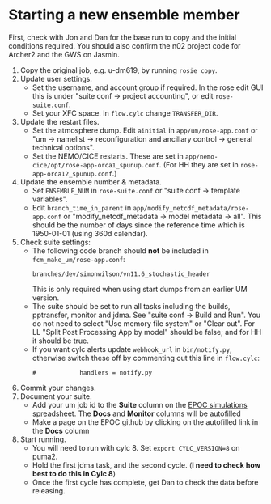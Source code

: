 # Starting a new ensemble member 

First, check with Jon and Dan for the base run to copy and the initial conditions required. 
You should also confirm the n02 project code for Archer2 and the GWS on Jasmin. 

1. Copy the original job, e.g. u-dm619, by running `rosie copy`. 
2. Update user settings.
   * Set the username, and account group if required.
     In the rose edit GUI this is under "suite conf &rarr; project accounting", or edit `rose-suite.conf`.
   * Set your XFC space. In `flow.cylc` change `TRANSFER_DIR`. 
3. Update the restart files.
   * Set the atmosphere dump.
     Edit `ainitial` in `app/um/rose-app.conf` or "um → namelist → reconfiguration and ancillary control → general technical options".
   * Set the NEMO/CICE restarts.
     These are set in `app/nemo-cice/opt/rose-app-orca1_spunup.conf`.
     (For HH they are set in `rose-app-orca12_spunup.conf`.)
4. Update the ensemble number & metadata.
   * Set `ENSEMBLE_NUM` in `rose-suite.conf` or "suite conf → template variables". 
   * Edit `branch_time_in_parent` in `app/modify_netcdf_metadata/rose-app.conf` or "modify_netcdf_metadata → model metadata → all".
     This should be the number of days since the reference time which is 1950-01-01 (using 360d calendar).
5. Check suite settings:
   * The following code branch should **not** be included in `fcm_make_um/rose-app.conf`: 
     ~~~
     branches/dev/simonwilson/vn11.6_stochastic_header
     ~~~
     This is only required when using start dumps from an earlier UM version.
   * The suite should be set to run all tasks including the builds, pptransfer, monitor and jdma. See "suite conf → Build and Run". 
     You do not need to select "Use memory file system" or "Clear out".
     For LL "Split Post Processing App by model" should be false; and for HH it should be true. 
   * If you want cylc alerts update `webhook_url` in `bin/notify.py`, otherwise switch these off by commenting out this line in `flow.cylc`:
     ~~~
     #            handlers = notify.py
     ~~~
6. Commit your changes.
7. Document your suite.
   * Add your um job id to the **Suite** column on the [EPOC simulations spreadsheet](https://docs.google.com/spreadsheets/d/11OfKzAq017yA3WrXKD8w5n_yYrWW3_bsiEujvGQDy5k/edit?gid=738210318#gid=738210318). The **Docs** and **Monitor** columns will be autofilled
   * Make a page on the EPOC github by clicking on the autofilled link in the **Docs** column
8. Start running.
   * You will need to run with cylc 8. Set `export CYLC_VERSION=8` on puma2.
   * Hold the first jdma task, and the second cycle. (**I need to check how best to do this in Cylc 8**)
   * Once the first cycle has complete, get Dan to check the data before releasing. 
